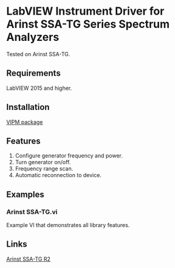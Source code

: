 # LabVIEW Instrument Driver for Arinst SSA-TG Series Spectrum Analyzers
Tested on Arinst SSA-TG.

## Requirements
LabVIEW 2015 and higher.

## Installation
[VIPM package](https://www.vipm.io/package/plasmapper_lib_pl_arinst_ssa_tg/)

## Features
1. Configure generator frequency and power.
2. Turn generator on/off.
3. Frequency range scan.
4. Automatic reconnection to device.

## Examples
### Arinst SSA-TG.vi
Example VI that demonstrates all library features.

## Links
[Arinst SSA-TG R2](https://arinst.net/arinst_ssa_tg_r2.php)
